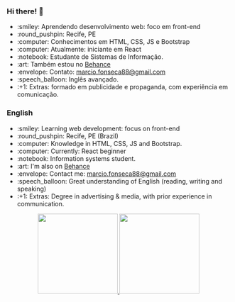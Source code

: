 ### Hi there! 👋

  <ul>
        <li> :smiley: Aprendendo desenvolvimento web: foco em front-end</li>
        <li> :round_pushpin: Recife, PE</li>
        <li> :computer: Conhecimentos em HTML, CSS, JS e Bootstrap</li>
        <li> :computer: Atualmente: iniciante em React</li>
        <li> :notebook: Estudante de Sistemas de Informação.</li>
        <li> :art: Também estou no <a href="https://behance.net/marcio-fonseca">Behance</a></li>
        <li> :envelope: Contato: <a href="mailto:marcio.fonseca88@gmail.com">marcio.fonseca88@gmail.com</a></li>
        <li> :speech_balloon: Inglês avançado.</li>
        <li>
            :+1: Extras: formado em publicidade e propaganda, com experiência em comunicação.
        </li>
   </ul>
    
    
### English

<ul>
        <li> :smiley: Learning web development: focus on front-end</li>
        <li> :round_pushpin: Recife, PE (Brazil)</li>
        <li> :computer: Knowledge in HTML, CSS, JS and Bootstrap.</li>
        <li> :computer: Currently: React beginner</li>
        <li> :notebook: Information systems student.</li>
        <li> :art: I'm also on <a href="https://behance.net/marcio-fonseca">Behance</a></li>
        <li> :envelope: Contact me: <a href="mailto:marcio.fonseca88@gmail.com">marcio.fonseca88@gmail.com</a></li>
        <li> :speech_balloon: Great understanding of English (reading, writing and speaking)</li>
        <li>
            :+1: Extras: Degree in advertising & media, with prior experience in communication.
        </li>
   </ul>
   
   <div align="center">
    <a href="https://github.com/bchandotcom">
    <img height="180em" src="https://github-readme-stats.vercel.app/api?username=lioc3sar&show_icons=true&theme=github_dark&include_all_commits=true&count_private=true"/>
    <img height="180em" src="https://github-readme-stats.vercel.app/api/top-langs/?username=lioc3sar&layout=compact&langs_count=7&theme=github_dark"/>
</div>

<!--
**fmarcio/fmarcio** is a ✨ _special_ ✨ repository because its `README.md` (this file) appears on your GitHub profile.

Here are some ideas to get you started:

- 🔭 I’m currently working on ...
- 🌱 I’m currently learning ...
- 👯 I’m looking to collaborate on ...
- 🤔 I’m looking for help with ...
- 💬 Ask me about ...
- 📫 How to reach me: ...
- 😄 Pronouns: ...
- ⚡ Fun fact: ...
-->
